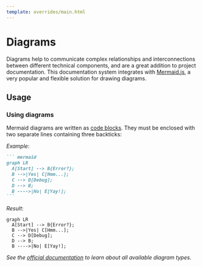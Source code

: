 ```yaml
---
template: overrides/main.html
---
```


# Diagrams

Diagrams help to communicate complex relationships and interconnections between
different technical components, and are a great addition to project
documentation. This documentation system integrates with [Mermaid.js][1], a very
popular and flexible solution for drawing diagrams.

  [1]: https://mermaid-js.github.io/mermaid/



## Usage

### Using diagrams

Mermaid diagrams are written as [code blocks][2]. They must be enclosed with two separate lines
containing three backticks:

_Example_:

```` markdown
``` mermaid
graph LR
  A[Start] --> B{Error?};
  B -->|Yes| C[Hmm...];
  C --> D[Debug];
  D --> B;
  B ---->|No| E[Yay!];
```
````

_Result_:

``` mermaid
graph LR
  A[Start] --> B{Error?};
  B -->|Yes| C[Hmm...];
  C --> D[Debug];
  D --> B;
  B ---->|No| E[Yay!];
```

_See the [official documentation][1] to learn about all available diagram 
types._

  [2]: code-blocks.md

